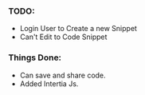 ### TODO:
* Login User to Create a new Snippet
* Can't Edit to Code Snippet

### Things Done:
* Can save and share code.
* Added Intertia Js.
